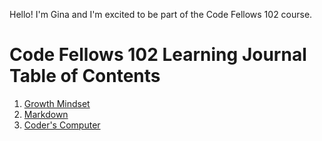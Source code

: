 Hello! I'm Gina and I'm excited to be part of the Code Fellows 102 course. 

# Code Fellows 102 Learning Journal Table of Contents
1. [Growth Mindset](https://ginapult.github.io/1-growth-mindset)
2. [Markdown](https://ginapult.github.io/2-markdown)
3. [Coder's Computer](https://ginapult.github.io/3-coders-computer)